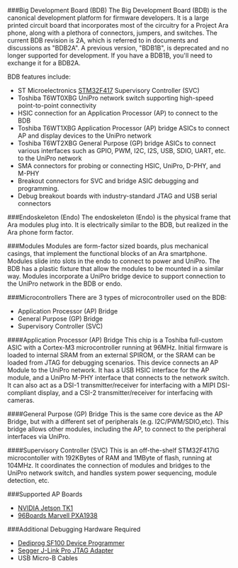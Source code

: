 ###Big Development Board (BDB)
The Big Development Board (BDB) is the canonical development platform
for firmware developers. It is a large printed circuit board that incorporates 
most of the circuitry for a Project Ara phone, along with a plethora of connectors, 
jumpers, and switches. The current BDB revision is 2A, which is referred to 
in documents and discussions as "BDB2A". A previous version, "BDB1B", is 
deprecated and no longer supported for development. If you have a BDB1B, you'll
need to exchange it for a BDB2A. 

BDB features include:
* ST Microelectronics [STM32F417](http://www.st.com/web/en/catalog/mmc/FM141/SC1169/SS1577/LN11) Supervisory Controller (SVC)
* Toshiba T6WT0XBG UniPro network switch supporting high-speed point-to-point connectivity
* HSIC connection for an Application Processor (AP) to connect to the BDB
* Toshiba T6WT1XBG Application Processor (AP) bridge ASICs to connect AP and display devices to the UniPro network
* Toshiba T6WT2XBG General Purpose (GP) bridge ASICs to connect various interfaces such as GPIO, PWM, I2C, I2S, USB, SDIO, UART, etc. to the UniPro network
* SMA connectors for probing or connecting HSIC, UniPro, D-PHY, and M-PHY
* Breakout connectors for SVC and bridge ASIC debugging and programming.
* Debug breakout boards with industry-standard JTAG and USB serial connectors

###Endoskeleton (Endo)
The endoskeleton (Endo) is the physical frame that Ara modules plug into. It is electrically similar to the BDB, but realized in the Ara phone form factor. 

###Modules
Modules are form-factor sized boards, plus mechanical casings, that implement the functional blocks of an Ara smartphone. Modules slide into slots in the endo to connect to power and UniPro. The BDB has a plastic fixture that allow the modules to be mounted in a similar way.  Modules incorporate a UniPro bridge device to support connection to the UniPro network in the BDB or endo.

###Microcontrollers
There are 3 types of microcontroller used on the BDB:
- Application Processor (AP) Bridge
- General Purpose (GP) Bridge
- Supervisory Controller (SVC)

####Application Processor (AP) Bridge
This chip is a Toshiba full-custom ASIC with a Cortex-M3 microcontroller running at 96MHz.
Initial firmware is loaded to internal SRAM from an external SPIROM, or the SRAM can be loaded from JTAG for debugging scenarios. This device connects an AP Module to the
UniPro network. It has a USB HSIC interface for the AP module, and a UniPro M-PHY 
interface that connects to the network switch. It can also act as a DSI-1 transmitter/receiver 
for interfacing with a MIPI DSI-compliant display, and a CSI-2 transmitter/receiver for
interfacing with cameras.

####General Purpose (GP) Bridge
This is the same core device as the AP Bridge, but with a different 
set of peripherals (e.g. I2C/PWM/SDIO,etc). This bridge allows other modules, including the AP, to connect to the peripheral interfaces via UniPro.

####Supervisory Controller (SVC)
This is an off-the-shelf STM32F417IG microcontoller with 192KBytes of RAM and 1MByte
of flash, running at 104MHz. It coordinates the connection of modules
and bridges to the UniPro network switch, and handles system power
sequencing, module detection, etc.

###Supported AP Boards
-   [NVIDIA Jetson TK1](https://developer.nvidia.com/jetson-tk1)
-   [96Boards Marvell PXA1938](https://www.96boards.org/products/)
 
###Additional Debugging Hardware Required
-   [Dediprog SF100 Device Programmer](http://www.dediprog.com/pd/spi-flash-solution/SF100)
-   [Segger J-Link Pro JTAG Adapter](https://www.segger.com/jlink-pro.html)
-   USB Micro-B Cables
